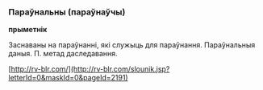 ### Параўнальны (параўнаўчы)
**прыметнік**

Заснаваны на параўнанні, які служыць для параўнання. Параўнальныя даныя. П. метад даследавання.

<a rel="author">[http://rv-blr.com/](http://rv-blr.com/slounik.jsp?letterId=0&maskId=0&pageId=2191)</a>
